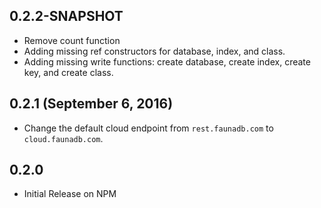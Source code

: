 ## 0.2.2-SNAPSHOT

- Remove count function
- Adding missing ref constructors for database, index, and class.
- Adding missing write functions: create database, create index, create key, and
  create class.

## 0.2.1 (September 6, 2016)

- Change the default cloud endpoint from `rest.faunadb.com` to `cloud.faunadb.com`.

## 0.2.0

- Initial Release on NPM
